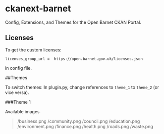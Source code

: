 ckanext-barnet
==============

Config, Extensions, and Themes for the Open Barnet CKAN Portal.


## Licenses

To get the custom licenses:

    licenses_group_url =  https://open.barnet.gov.uk/licenses.json

in config file.


##Themes 

To switch themes: In plugin.py, change references to ```theme_1``` to ```theme_2``` (or vice versa).

###Theme 1

Available images

> /business.png
> /community.png
> /council.png
> /education.png
> /environment.png
> /finance.png
> /health.png
> /roads.png
> /waste.png

